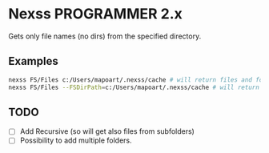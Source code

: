 # Nexss PROGRAMMER 2.x

Gets only file names (no dirs) from the specified directory.

## Examples

```sh
nexss FS/Files c:/Users/mapoart/.nexss/cache # will return files and folders
nexss FS/Files --FSDirPath=c:/Users/mapoart/.nexss/cache # will return files and folders
```

## TODO

- [ ] Add Recursive (so will get also files from subfolders)
- [ ] Possibility to add multiple folders.
